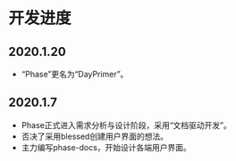 # 开发进度

## 2020.1.20

- “Phase”更名为“DayPrimer”。

## 2020.1.7

- Phase正式进入需求分析与设计阶段，采用“文档驱动开发”。
- 否决了采用blessed创建用户界面的想法。
- 主力编写phase-docs，开始设计各端用户界面。
